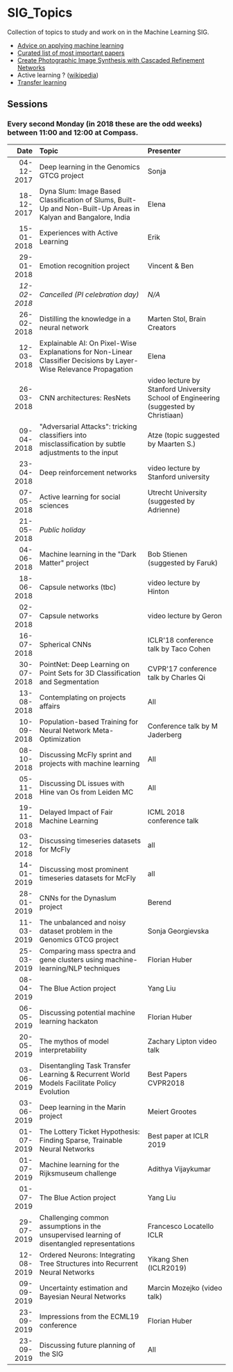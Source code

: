 # SIG_Topics
Collection of topics to study and work on in the Machine Learning SIG.

* [Advice on applying machine learning](https://github.com/escientists/SIG_Topics/blob/master/advice_on_applying_machine_learning.md)
* [Curated list of most important papers](https://github.com/terryum/awesome-deep-learning-papers)
* [Create Photographic Image Synthesis with Cascaded Refinement Networks](https://github.com/escientists/SIG_Topics/blob/master/Photographic%20Image%20Synthesis%20with%20Cascaded%20Refinement%20Networks)
* Active learning ? ([wikipedia](https://en.wikipedia.org/wiki/Active_learning_(machine_learning)))
* [Transfer learning](https://github.com/escientists/SIG_Topics/blob/master/transfer_learning.md)

## Sessions

### Every second Monday (in 2018 these are the odd weeks) between 11:00 and 12:00 at Compass. 

| Date          | Topic                                      | Presenter  |
| -------------:|:------------------------------------------ |:---------- |
|04-12-2017|Deep learning in the Genomics GTCG project|Sonja|
|18-12-2017| Dyna Slum: Image Based Classification of Slums, Built-Up and Non-Built-Up Areas in Kalyan and Bangalore, India                                | Elena       |
|15-01-2018| Experiences with Active Learning           | Erik       |
| 29-01-2018    | Emotion recognition project                |Vincent & Ben |
| *12-02-2018*  | *Cancelled (PI celebration day)*           |*N/A*       |
| 26-02-2018    | Distilling the knowledge in a neural network |Marten Stol, Brain Creators     |
| 12-03-2018    | Explainable AI: On Pixel-Wise Explanations for Non-Linear Classifier Decisions by Layer-Wise Relevance Propagation |Elena     |
|26-03-2018| CNN architectures: ResNets |video lecture by Stanford University School of Engineering (suggested by Christiaan) |
|09-04-2018| "Adversarial Attacks": tricking classifiers into misclassification by subtle adjustments to the input| Atze (topic suggested by Maarten S.) |
|23-04-2018| Deep reinforcement networks |video lecture by Stanford university |
|07-05-2018| Active learning for social sciences |Utrecht University (suggested by Adrienne)|
|21-05-2018| *Public holiday* ||
|04-06-2018| Machine learning in the "Dark Matter" project |Bob Stienen (suggested by Faruk)|
|18-06-2018| Capsule networks (tbc) | video lecture by Hinton |
|02-07-2018| Capsule networks | video lecture by Geron |
|16-07-2018| Spherical CNNs | ICLR'18 conference talk by Taco Cohen |
|30-07-2018| PointNet: Deep Learning on Point Sets for 3D Classification and Segmentation | CVPR'17 conference talk by Charles Qi |
|13-08-2018| Contemplating on projects affairs|All |
|10-09-2018| Population-based Training for Neural Network Meta-Optimization |Conference talk by M Jaderberg|
|08-10-2018| Discussing McFly sprint and projects with machine learning| All |
|05-11-2018| Discussing DL issues with Hine van Os from Leiden MC| All  |
|19-11-2018| Delayed Impact of Fair Machine Learning| ICML 2018 conference talk|
|03-12-2018| Discussing timeseries datasets for McFly|all|
|14-01-2019| Discussing most prominent timeseries datasets for McFly|all|
|28-01-2019| CNNs for the Dynaslum project |Berend|
|11-03-2019| The unbalanced and noisy dataset problem in the Genomics GTCG project | Sonja Georgievska| 
|25-03-2019| Comparing mass spectra and gene clusters using machine-learning/NLP techniques | Florian Huber | 
|08-04-2019| The Blue Action project |Yang Liu| 
|06-05-2019| Discussing potential machine learning hackaton |Florian Huber|
|20-05-2019| The mythos of model interpretability| Zachary Lipton video talk| 
|03-06-2019| Disentangling Task Transfer Learning & Recurrent World Models Facilitate Policy Evolution |Best Papers CVPR2018|
|03-06-2019| Deep learning in the Marin project |Meiert Grootes|
|01-07-2019| The Lottery Ticket Hypothesis:  Finding Sparse, Trainable Neural Networks| Best paper  at ICLR 2019|
|01-07-2019| Machine learning for the Rijksmuseum challenge | Adithya Vijaykumar|
|01-07-2019| The Blue Action project |Yang Liu| 
|29-07-2019| Challenging common assumptions in the unsupervised learning of disentangled representations |Francesco Locatello ICLR |
|12-08-2019| Ordered Neurons: Integrating Tree Structures into Recurrent Neural Networks |Yikang Shen (ICLR2019)|
|09-09-2019| Uncertainty estimation and Bayesian Neural Networks | Marcin Mozejko (video talk)|
|23-09-2019| Impressions from the ECML19 conference |Florian Huber|
|23-09-2019| Discussing future planning of the SIG |All|




